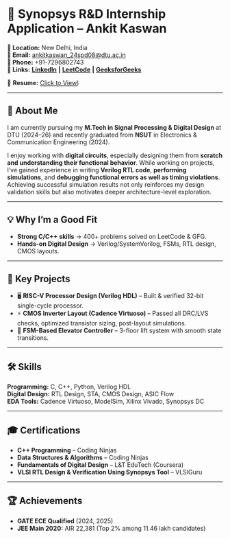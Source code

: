 # 📌 Synopsys R&D Internship Application – Ankit Kaswan

**📍 Location:** New Delhi, India  
**📧 Email:** [ankitkaswan_24spd08@dtu.ac.in](mailto:ankitkaswan_24spd08@dtu.ac.in)  
**📱 Phone:** +91-7296802743  
**🔗 Links:** [**LinkedIn**](https://www.linkedin.com/in/ankit-kaswan-220373219/) **|** [**LeetCode**](https://leetcode.com/u/ankitkaswan203/) **|** [**GeeksforGeeks**](https://www.geeksforgeeks.org/user/ankitkaszs3u/)  

📄 **Resume:** [Click to View](https://drive.google.com/file/d/1R_oTySgdOF28dRJjqYN_HHL9me-wyVwA/view?usp=sharing))

---

## 👋 About Me
I am currently pursuing my **M.Tech in Signal Processing & Digital Design** at DTU (2024–26) and recently graduated from **NSUT** in Electronics & Communication Engineering (2024).  

I enjoy working with **digital circuits**, especially designing them from **scratch and understanding their functional behavior**. While working on projects, I’ve gained experience in writing **Verilog RTL code**, **performing simulations**, and **debugging functional errors as well as timing violations**. Achieving successful simulation results not only reinforces my design validation skills but also motivates deeper architecture-level exploration.



---

## 💡 Why I’m a Good Fit
- **Strong C/C++ skills** → 400+ problems solved on LeetCode & GFG.  
- **Hands-on Digital Design** → Verilog/SystemVerilog, FSMs, RTL design, CMOS layouts.

---

## 📂 Key Projects
- 🖥 **RISC-V Processor Design (Verilog HDL)** – Built & verified 32-bit single-cycle processor.  
- ⚡ **CMOS Inverter Layout (Cadence Virtuoso)** – Passed all DRC/LVS checks, optimized transistor sizing, post-layout simulations.  
- 🚪 **FSM-Based Elevator Controller** – 3-floor lift system with smooth state transitions.

---

## 🛠 Skills
**Programming:** C, C++, Python, Verilog HDL  
**Digital Design:** RTL Design, STA, CMOS Design, ASIC Flow  
**EDA Tools:** Cadence Virtuoso, ModelSim, Xilinx Vivado, Synopsys DC  

---

## 🎓 Certifications
- **C++ Programming** – Coding Ninjas  
- **Data Structures & Algorithms** – Coding Ninjas  
- **Fundamentals of Digital Design** – L&T EduTech (Coursera)  
- **VLSI RTL Design & Verification Using Synopsys Tool** – VLSIGuru  

---

## 🏆 Achievements
- **GATE ECE Qualified** (2024, 2025)  
- **JEE Main 2020:** AIR 22,381 (Top 2% among 11.46 lakh candidates)  

